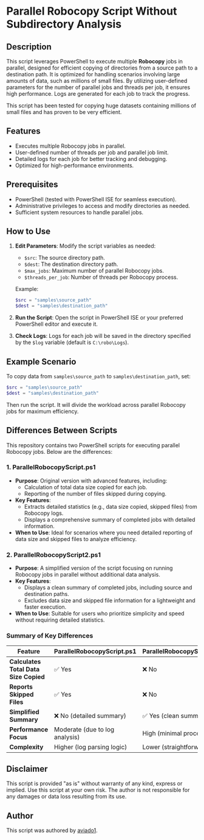 
# Parallel Robocopy Script Without Subdirectory Analysis

## Description
This script leverages PowerShell to execute multiple **Robocopy** jobs in parallel, designed for efficient copying of directories from a source path to a destination path. It is optimized for handling scenarios involving large amounts of data, such as millions of small files. By utilizing user-defined parameters for the number of parallel jobs and threads per job, it ensures high performance. Logs are generated for each job to track the progress.

This script has been tested for copying huge datasets containing millions of small files and has proven to be very efficient.

## Features
- Executes multiple Robocopy jobs in parallel.
- User-defined number of threads per job and parallel job limit.
- Detailed logs for each job for better tracking and debugging.
- Optimized for high-performance environments.

## Prerequisites
- PowerShell (tested with PowerShell ISE for seamless execution).
- Administrative privileges to access and modify directories as needed.
- Sufficient system resources to handle parallel jobs.

## How to Use
1. **Edit Parameters**: Modify the script variables as needed:
   - `$src`: The source directory path.
   - `$dest`: The destination directory path.
   - `$max_jobs`: Maximum number of parallel Robocopy jobs.
   - `$threads_per_job`: Number of threads per Robocopy process.

   Example:
   ```powershell
   $src = "samples\source_path"
   $dest = "samples\destination_path"
   ```

2. **Run the Script**: Open the script in PowerShell ISE or your preferred PowerShell editor and execute it.

3. **Check Logs**: Logs for each job will be saved in the directory specified by the `$log` variable (default is `C:\robo\Logs`).

## Example Scenario
To copy data from `samples\source_path` to `samples\destination_path`, set:
```powershell
$src = "samples\source_path"
$dest = "samples\destination_path"
```
Then run the script. It will divide the workload across parallel Robocopy jobs for maximum efficiency.

## Differences Between Scripts
This repository contains two PowerShell scripts for executing parallel Robocopy jobs. Below are the differences:

### **1. ParallelRobocopyScript.ps1**
- **Purpose**: Original version with advanced features, including:
  - Calculation of total data size copied for each job.
  - Reporting of the number of files skipped during copying.
- **Key Features**:
  - Extracts detailed statistics (e.g., data size copied, skipped files) from Robocopy logs.
  - Displays a comprehensive summary of completed jobs with detailed information.
- **When to Use**: Ideal for scenarios where you need detailed reporting of data size and skipped files to analyze efficiency.

### **2. ParallelRobocopyScript2.ps1**
- **Purpose**: A simplified version of the script focusing on running Robocopy jobs in parallel without additional data analysis.
- **Key Features**:
  - Displays a clean summary of completed jobs, including source and destination paths.
  - Excludes data size and skipped file information for a lightweight and faster execution.
- **When to Use**: Suitable for users who prioritize simplicity and speed without requiring detailed statistics.

### Summary of Key Differences
| Feature                                  | ParallelRobocopyScript.ps1     | ParallelRobocopyScript2.ps1   |
|------------------------------------------|--------------------------------|--------------------------------|
| **Calculates Total Data Size Copied**    | ✅ Yes                         | ❌ No                         |
| **Reports Skipped Files**                | ✅ Yes                         | ❌ No                         |
| **Simplified Summary**                   | ❌ No (detailed summary)       | ✅ Yes (clean summary)         |
| **Performance Focus**                    | Moderate (due to log analysis) | High (minimal processing)      |
| **Complexity**                           | Higher (log parsing logic)     | Lower (straightforward flow)   |

## Disclaimer
This script is provided "as is" without warranty of any kind, express or implied. Use this script at your own risk. The author is not responsible for any damages or data loss resulting from its use.

## Author
This script was authored by [aviado1](https://github.com/aviado1).
